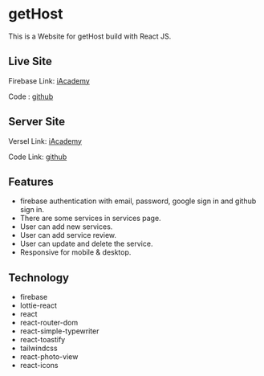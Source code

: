 # getHost

This is a Website for getHost build with React JS.

## Live Site

Firebase Link: [iAcademy](https://gethost-83085.web.app/)

Code : [github](https://github.com/Porgramming-Hero-web-course/b6a11-service-review-client-side-parvezahmedweb1)

## Server Site

Versel Link: [iAcademy](https://gethost-server.vercel.app/)

Code Link: [github](https://github.com/Porgramming-Hero-web-course/b6a11-service-review-server-side-parvezahmedweb1)

## Features

- firebase authentication with email, password, google sign in and github sign in.
- There are some services in services page.
- User can add new services.
- User can add service review.
- User can update and delete the service.
- Responsive for mobile & desktop.

## Technology

- firebase
- lottie-react
- react
- react-router-dom
- react-simple-typewriter
- react-toastify
- tailwindcss
- react-photo-view
- react-icons